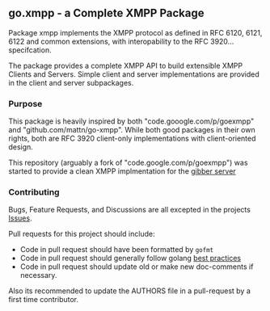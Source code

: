 go.xmpp - a Complete XMPP Package
-------------------------------
Package xmpp implements the XMPP protocol as defined in RFC 6120, 6121, 6122 and common extensions, with interopability to the RFC 3920... specifcation.

The package provides a complete XMPP API to build extensible XMPP Clients and Servers.
Simple client and server implementations are provided in the client and server subpackages.

### Purpose ###
This package is heavily inspired by both "code.gooogle.com/p/goexmpp" and "github.com/mattn/go-xmpp".
While both good packages in their own rights, both are RFC 3920 client-only implementations with client-oriented design.

This repository (arguably a fork of "code.google.com/p/goexmpp") was started to provide a clean XMPP implmentation for the [gibber server](https://github.com/kestred/gibber)

### Contributing ###
Bugs, Feature Requests, and Discussions are all excepted in the projects [Issues](https://github.com/kestred/go.xmpp).

Pull requests for this project should include:

 - Code in pull request should have been formatted by `gofmt`
 - Code in pull request should generally follow golang [best practices](http://talks.golang.org/2013/bestpractices.slide)
 - Code in pull request should update old or make new doc-comments if necessary.

Also its recommended to update the AUTHORS file in a pull-request by a first time contributor.
